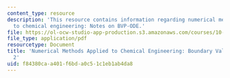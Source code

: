 ```yaml
---
content_type: resource
description: 'This resource contains information regarding numerical methods applied
  to chemical engineering: Notes on BVP-ODE.'
file: https://ol-ocw-studio-app-production.s3.amazonaws.com/courses/10-34-numerical-methods-applied-to-chemical-engineering-fall-2015/f84380caa401f6bda0c51c1eb1ab4da8_MIT10_34F15_Lec21.pdf
file_type: application/pdf
resourcetype: Document
title: 'Numerical Methods Applied to Chemical Engineering: Boundary Value Problems
  2'
uid: f84380ca-a401-f6bd-a0c5-1c1eb1ab4da8
---
```

